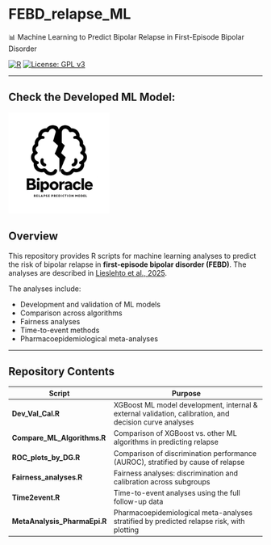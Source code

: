 # FEBD_relapse_ML  
📊 Machine Learning to Predict Bipolar Relapse in First-Episode Bipolar Disorder

[![R](https://img.shields.io/badge/R-4.3+-blue)](https://www.r-project.org/)
[![License: GPL v3](https://img.shields.io/badge/License-GPLv3-blue.svg)](LICENSE)

---

## Check the Developed ML Model:
<a href="https://johannes-lieslehto.shinyapps.io/biporacle/">
  <img src="docs/figures/logo.jpg" alt="BipOracle" width="200"/>
</a>

## Overview
This repository provides R scripts for machine learning analyses to predict the risk of bipolar relapse 
in **first-episode bipolar disorder (FEBD)**. The analyses are described in <a href="https://www.nature.com/articles/s41380-025-03316-2">Lieslehto et al., 2025</a>.


The analyses include:
- Development and validation of ML models
- Comparison across algorithms
- Fairness analyses
- Time-to-event methods
- Pharmacoepidemiological meta-analyses

---

## Repository Contents

| Script                      | Purpose |
|------------------------------|---------|
| **Dev_Val_Cal.R**            | XGBoost ML model development, internal & external validation, calibration, and decision curve analyses |
| **Compare_ML_Algorithms.R**  | Comparison of XGBoost vs. other ML algorithms in predicting relapse |
| **ROC_plots_by_DG.R**        | Comparison of discrimination performance (AUROC), stratified by cause of relapse |
| **Fairness_analyses.R**      | Fairness analyses: discrimination and calibration across subgroups |
| **Time2event.R**             | Time-to-event analyses using the full follow-up data |
| **MetaAnalysis_PharmaEpi.R** | Pharmacoepidemiological meta-analyses stratified by predicted relapse risk, with plotting |

